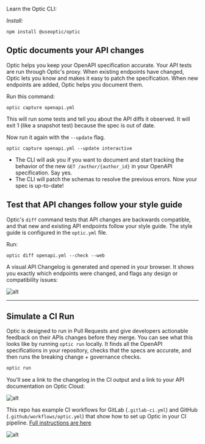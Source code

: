 Learn the Optic CLI: 

*Install:*
```
npm install @useoptic/optic
```

## Optic documents your API changes 

Optic helps you keep your OpenAPI specification accurate. Your API tests are run through Optic's proxy. When existing endpoints have changed, Optic lets you know and makes it easy to patch the specification. When new endpoints are added, Optic helps you document them. 

Run this command:

```
optic capture openapi.yml
```

This will run some tests and tell you about the API diffs it observed. It will exit 1 (like a snapshot test) because the spec is out of date. 

Now run it again with the `--update` flag. 

```
optic capture openapi.yml --update interactive
``` 

- The CLI will ask you if you want to document and start tracking the behavior of the new `GET /author/{author_id}` in your OpenAPI specification. Say yes. 
- The CLI will patch the schemas to resolve the previous errors. Now your spec is up-to-date!

## Test that API changes follow your style guide

Optic's `diff` command tests that API changes are backwards compatible, and that new and existing API endpoints follow your style guide. The style guide is configured in the `optic.yml` file. 

Run: 

```
optic diff openapi.yml --check --web
```

A visual API Changelog is generated and opened in your browser. It shows you exactly which endpoints were changed, and flags any design or compatibility issues: 

![alt](https://www.useoptic.com/changelog2.jpg)


---

 
## Simulate a CI Run

Optic is designed to run in Pull Requests and give developers actionable feedback on their APIs changes before they merge. You can see what this looks like by running `optic run` locally. It finds all the OpenAPI specifications in your repository, checks that the specs are accurate, and then runs the breaking change + governance checks. 
 
```bash
optic run
```

You'll see a link to the changelog in the CI output and a link to your API documentation on Optic Cloud: 

![alt](http://useoptic.com/img/bookstore.png)

This repo has example CI workflows for GitLab (`.gitlab-ci.yml`) and GitHub (`.github/workflows/optic.yml`) that show how to set up Optic in your CI pipeline. [Full instructions are here](https://useoptic.com/docs/setup-ci)

![alt](https://www.useoptic.com/img/bot.png)